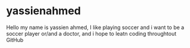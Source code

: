 # yassienahmed

Hello my name is yassien ahmed, I like playing soccer and i want to be a soccer player or/and a doctor, and i hope to leatn coding throughtout GitHub
